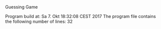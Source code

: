 Guessing Game 

Program build at: 
Sa 7. Okt 18:32:08 CEST 2017
The program file contains the following number of lines: 
32
